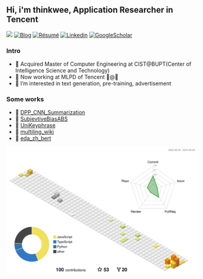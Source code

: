 ## Hi, i'm thinkwee, Application Researcher in Tencent
![](https://komarev.com/ghpvc/?username=thinkwee)
[![Blog](http://img.shields.io/badge/-Blog-blue?style=flat-square&logo=hexo&logoColor=white)](https://thinkwee.top) 
[![Résumé](https://img.shields.io/badge/Résumé-black?style=flat-square&logo=github&logoColor=white)](https://thinkwee.top/about/)
[![Linkedin](https://img.shields.io/badge/LinkedIn-darkgreen?style=flat-square&logo=Linkedin&logoColor=white&link=https://www.linkedin.com/in/thinkwee/)](https://www.linkedin.com/in/thinkwee/)
[![GoogleScholar](https://img.shields.io/badge/GoogleScholar-orange?style=flat-square&logo=google-scholar&logoColor=white&link=https://scholar.google.com/citations?view_op=list_works&hl=en&user=QvW2leIAAAAJ)](https://scholar.google.com/citations?view_op=list_works&hl=en&user=QvW2leIAAAAJ)
### Intro
- 🔭 Acquired Master of Computer Engineering at CIST@BUPT(Center of Intelligence Science and Technology)
- 🚀 Now working at MLPD of Tencent 🤖@🐧
- 🌱 I’m interested in text generation, pre-training, advertisement
### Some works
- 📙 [DPP_CNN_Summarization](https://github.com/thinkwee/DPP_CNN_Summarization)
- 📘 [SubjevtiveBiasABS](https://github.com/thinkwee/SubjectiveBiasABS)
- 📗 [UniKeyphrase](https://github.com/thinkwee/UniKeyphrase)
- 📕 [multiling_wiki](https://github.com/thinkwee/multiling2019_wiki)
- 📒 [eda_zh_bert](https://github.com/thinkwee/eda_zh_bert)

<img align="left" src="https://github-readme-stats.vercel.app/api/top-langs/?username=thinkwee&&layout=compact"  alt="" height="150"/>
<img align="right" src="https://github-readme-stats.vercel.app/api?username=thinkwee&count_private=true&show_icons=true&include_all_commits=true&bg_color=15,2F4F4F,DD5182,960B7E,9FE6E8&title_color=FFFFFF&text_color=FFFFFF&icon_color=FFFFFF"  alt="" height="150"/>

![](./profile-3d-contrib/profile-south-season-animate.svg)
